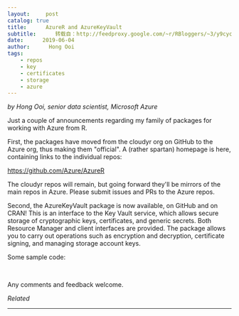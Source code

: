 ```yaml
---
layout:     post
catalog: true
title:      AzureR and AzureKeyVault
subtitle:      转载自：http://feedproxy.google.com/~r/RBloggers/~3/y9cycA_BL_g/
date:      2019-06-04
author:      Hong Ooi
tags:
    - repos
    - key
    - certificates
    - storage
    - azure
---
```







*by Hong Ooi, senior data scientist, Microsoft Azure*

Just a couple of announcements regarding my family of packages for working with Azure from R.

First, the packages have moved from the cloudyr org on GitHub to the Azure org, thus making them "official". A (rather spartan) homepage is here, containing links to the individual repos:

https://github.com/Azure/AzureR

The cloudyr repos will remain, but going forward they'll be mirrors of the main repos in Azure. Please submit issues and PRs to the Azure repos.

Second, the AzureKeyVault package is now available, on GitHub and on CRAN! This is an interface to the Key Vault service, which allows secure storage of cryptographic keys, certificates, and generic secrets. Both Resource Manager and client interfaces are provided. The package allows you to carry out operations such as encryption and decryption, certificate signing, and managing storage account keys.

Some sample code:

 





Any comments and feedback welcome.


*Related*







---
